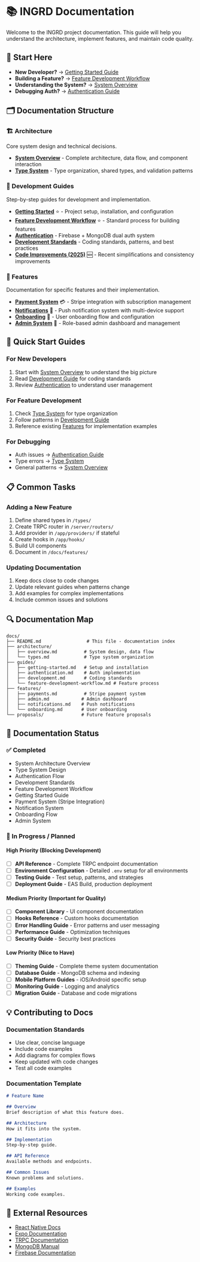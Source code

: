 # 📚 INGRD Documentation

Welcome to the INGRD project documentation. This guide will help you understand the architecture, implement features, and maintain code quality.

## 🚦 Start Here

- **New Developer?** → [Getting Started Guide](./guides/getting-started.md)
- **Building a Feature?** → [Feature Development Workflow](./guides/feature-development-workflow.md)
- **Understanding the System?** → [System Overview](./architecture/overview.md)
- **Debugging Auth?** → [Authentication Guide](./guides/authentication.md)

## 🗂️ Documentation Structure

### 🏗️ Architecture
Core system design and technical decisions.

- **[System Overview](./architecture/overview.md)** - Complete architecture, data flow, and component interaction
- **[Type System](./architecture/types.md)** - Type organization, shared types, and validation patterns

### 📖 Development Guides
Step-by-step guides for development and implementation.

- **[Getting Started](./guides/getting-started.md)** ⭐ - Project setup, installation, and configuration
- **[Feature Development Workflow](./guides/feature-development-workflow.md)** ⭐ - Standard process for building features
- **[Authentication](./guides/authentication.md)** - Firebase + MongoDB dual auth system
- **[Development Standards](./guides/development.md)** - Coding standards, patterns, and best practices
- **[Code Improvements (2025)](./guides/code-improvements-2025.md)** 🆕 - Recent simplifications and consistency improvements

### 🚀 Features
Documentation for specific features and their implementation.

- **[Payment System](./features/payments.md)** 💳 - Stripe integration with subscription management
- **[Notifications](./features/notifications.md)** 🔔 - Push notification system with multi-device support
- **[Onboarding](./features/onboarding.md)** 🎯 - User onboarding flow and configuration
- **[Admin System](./features/admin.md)** 👮 - Role-based admin dashboard and management

## 🎯 Quick Start Guides

### For New Developers
1. Start with [System Overview](./architecture/overview.md) to understand the big picture
2. Read [Development Guide](./guides/development.md) for coding standards
3. Review [Authentication](./guides/authentication.md) to understand user management

### For Feature Development
1. Check [Type System](./architecture/types.md) for type organization
2. Follow patterns in [Development Guide](./guides/development.md)
3. Reference existing [Features](./features/) for implementation examples

### For Debugging
- Auth issues → [Authentication Guide](./guides/authentication.md#debugging-auth-issues)
- Type errors → [Type System](./architecture/types.md#common-issues)
- General patterns → [System Overview](./architecture/overview.md#common-issues--solutions)

## 📋 Common Tasks

### Adding a New Feature
1. Define shared types in `/types/`
2. Create TRPC router in `/server/routers/`
3. Add provider in `/app/providers/` if stateful
4. Create hooks in `/app/hooks/`
5. Build UI components
6. Document in `/docs/features/`

### Updating Documentation
1. Keep docs close to code changes
2. Update relevant guides when patterns change
3. Add examples for complex implementations
4. Include common issues and solutions

## 🔍 Documentation Map

```
docs/
├── README.md                 # This file - documentation index
├── architecture/            
│   ├── overview.md          # System design, data flow
│   └── types.md             # Type system organization
├── guides/                  
│   ├── getting-started.md   # Setup and installation
│   ├── authentication.md    # Auth implementation
│   ├── development.md       # Coding standards
│   └── feature-development-workflow.md # Feature process
├── features/               
│   ├── payments.md          # Stripe payment system
│   ├── admin.md            # Admin dashboard
│   ├── notifications.md    # Push notifications
│   └── onboarding.md       # User onboarding
└── proposals/              # Future feature proposals
```

## 📝 Documentation Status

### ✅ Completed
- System Architecture Overview
- Type System Design
- Authentication Flow
- Development Standards
- Feature Development Workflow
- Getting Started Guide
- Payment System (Stripe Integration)
- Notification System
- Onboarding Flow
- Admin System

### 🚧 In Progress / Planned

#### High Priority (Blocking Development)
- [ ] **API Reference** - Complete TRPC endpoint documentation
- [ ] **Environment Configuration** - Detailed `.env` setup for all environments
- [ ] **Testing Guide** - Test setup, patterns, and strategies
- [ ] **Deployment Guide** - EAS Build, production deployment

#### Medium Priority (Important for Quality)
- [ ] **Component Library** - UI component documentation
- [ ] **Hooks Reference** - Custom hooks documentation
- [ ] **Error Handling Guide** - Error patterns and user messaging
- [ ] **Performance Guide** - Optimization techniques
- [ ] **Security Guide** - Security best practices

#### Low Priority (Nice to Have)
- [ ] **Theming Guide** - Complete theme system documentation
- [ ] **Database Guide** - MongoDB schema and indexing
- [ ] **Mobile Platform Guides** - iOS/Android specific setup
- [ ] **Monitoring Guide** - Logging and analytics
- [ ] **Migration Guide** - Database and code migrations

## 💡 Contributing to Docs

### Documentation Standards
- Use clear, concise language
- Include code examples
- Add diagrams for complex flows
- Keep updated with code changes
- Test all code examples

### Documentation Template
```markdown
# Feature Name

## Overview
Brief description of what this feature does.

## Architecture
How it fits into the system.

## Implementation
Step-by-step guide.

## API Reference
Available methods and endpoints.

## Common Issues
Known problems and solutions.

## Examples
Working code examples.
```

## 🔗 External Resources

- [React Native Docs](https://reactnative.dev/docs/getting-started)
- [Expo Documentation](https://docs.expo.dev/)
- [TRPC Documentation](https://trpc.io/docs)
- [MongoDB Manual](https://www.mongodb.com/docs/manual/)
- [Firebase Documentation](https://firebase.google.com/docs)